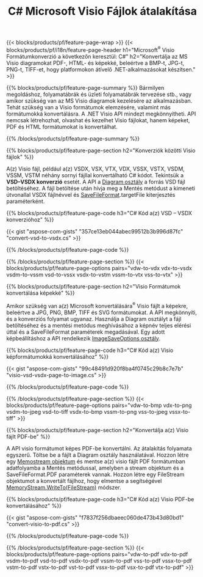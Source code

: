 ﻿---
title: C# Microsoft Visio Fájlok átalakítása
url: /hu/net/conversion/
description: Alakítsa át a(z) Microsoft Visio formátumot VSDX VSX VTX VDX VSSX VSTX VSDM VSSM VSTM VDW VSD VSS VST PDF HTML formátumba és képekké néhány sorral C# kód a .NET könyvtáron keresztül.
---
{{< blocks/products/pf/feature-page-wrap >}}
{{< blocks/products/pf/i18n/feature-page-header h1="Microsoft<sup>&reg;</sup> Visio Formátumkonverzió a következőn keresztül: C#" h2="Konvertálja az MS Visio diagramokat PDF-, HTML- és képekké, beleértve a BMP-t, JPG-t, PNG-t, TIFF-et, hogy platformokon átívelő .NET-alkalmazásokat készítsen." >}}

{{% blocks/products/pf/feature-page-summary %}}
Bármilyen megoldáshoz, folyamatábrák és üzleti folyamatábrák tervezése stb., vagy amikor szükség van az MS Visio diagramok kezelésére az alkalmazásban. Tehát szükség van a Visio formátumok elemzésére, valamint más formátumokká konvertálásra. A .NET Visio API mindezt megkönnyítheti. API nemcsak létrehozhat, olvashat és kezelhet Visio fájlokat, hanem képeket, PDF és HTML formátumokat is konvertálhat.

{{% /blocks/products/pf/feature-page-summary %}}

{{% blocks/products/pf/feature-page-section h2="Konverziók közötti Visio fájlok" %}}

A(z) Visio fájl, például a(z) VSDX, VSX, VTX, VDX, VSSX, VSTX, VSDM, VSSM, VSTM néhány sornyi fájllal konvertálható C# kódot. Tekintsük a **VSD–VSDX konverzió** esetét. A API a [Diagram osztály](https://apireference.aspose.com/diagram/net/aspose.diagram/diagram) a forrás VSD fájl betöltéséhez. A fájl betöltése után hívja meg a Mentés metódust a kimeneti útvonallal VSDX fájlnévvel és [SaveFileFormat](https://apireference.aspose.com/diagram/net/aspose.diagram/savefileformat).targetFile kiterjesztés paraméterként.

{{% blocks/products/pf/feature-page-code h3="C# Kód a(z) VSD – VSDX konverzióhoz" %}}

{{< gist "aspose-com-gists" "357ce13eb044abec99512b3b996d87fc" "convert-vsd-to-vsdx.cs" >}}

{{% /blocks/products/pf/feature-page-code %}}

{{% /blocks/products/pf/feature-page-section %}}
{{< blocks/products/pf/feature-page-options pairs="vdw-to-vdx vdx-to-vsdx vsdm-to-vssm vsd-to-vssx vsdx-to-vstm vssm-to-vtx vss-to-vtx" >}}

{{% blocks/products/pf/feature-page-section h2="Visio Formátumok konvertálása képekké" %}}

Amikor szükség van a(z) Microsoft konvertálására<sup>&reg;</sup> Visio fájlt a képekre, beleértve a JPG, PNG, BMP, TIFF és SVG formátumokat. A API megkönnyíti, és a konverziós folyamat ugyanaz. Használja a Diagram osztályt a fájl betöltéséhez és a mentési metódus meghívásához a képnév teljes elérési úttal és a SaveFileFormat paraméterek megadásával. Egy adott képbeállításhoz a API rendelkezik [ImageSaveOptions osztály](https://apireference.aspose.com/diagram/net/aspose.diagram.saving/imagesaveoptions).

{{% blocks/products/pf/feature-page-code h3="C# Kód a(z) Visio képformátumokká konvertálásához" %}}

{{< gist "aspose-com-gists" "99c48491d920f8ba4f0745c29b8c7e7b" "visio-vsd-vsdx-page-to-image.cs" >}}

{{% /blocks/products/pf/feature-page-code %}}

{{% /blocks/products/pf/feature-page-section %}}
{{< blocks/products/pf/feature-page-options pairs="vdw-to-bmp vdx-to-png vsdm-to-jpeg vsd-to-tiff vsdx-to-bmp vssm-to-png vss-to-jpeg vssx-to-tiff" >}}

{{% blocks/products/pf/feature-page-section h2="Konvertálja a(z) Visio fájlt PDF-be" %}}

A API visio formátumot képes PDF-be konvertálni. Az átalakítás folyamata egyszerű. Töltse be a fájlt a Diagram osztály használatával. Hozzon létre egy [Memostream objektum](https://docs.microsoft.com/en-us/dotnet/api/system.io.memorystream) és mentse a(z) visio fájlt PDF formátumban adatfolyamba a Mentés metódussal, amelyben a stream objektum és a SaveFileFormat.PDF paraméterek vannak. Hozzon létre egy FileStream objektumot a konvertált fájlhoz, hogy elmentse a segítségével [MemoryStream.WriteTo(FileStream)](https://docs.microsoft.com/en-us/dotnet/api/system.io.memorystream.writeto?view=net-5.0#System_IO_MemoryStream_WriteTo_System_IO_Stream_) módszer. 

{{% blocks/products/pf/feature-page-code h3="C# Kód a(z) Visio PDF-be konvertálásához" %}}

{{< gist "aspose-com-gists" "f7837f256dbaeec060de473b43d80bd1" "convert-visio-to-pdf.cs" >}}

{{% /blocks/products/pf/feature-page-code %}}

{{% /blocks/products/pf/feature-page-section %}}
{{< blocks/products/pf/feature-page-options pairs="vdw-to-pdf vdx-to-pdf vsdm-to-pdf vsd-to-pdf vsdx-to-pdf vssm-to-pdf vss-to-pdf vssx-to-pdf vstm-to-pdf vstx-to-pdf vst-to-pdf vssx-to-pdf vsx-to-pdf vtx-to-pdf" >}}